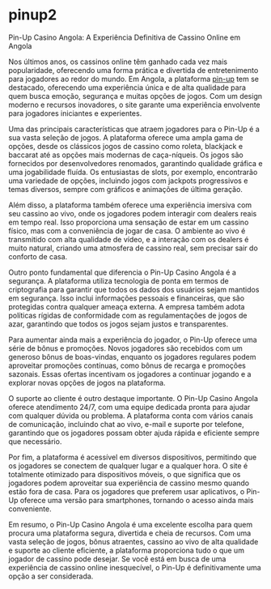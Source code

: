 # pinup2
Pin-Up Casino Angola: A Experiência Definitiva de Cassino Online em Angola

Nos últimos anos, os cassinos online têm ganhado cada vez mais popularidade, oferecendo uma forma prática e divertida de entretenimento para jogadores ao redor do mundo. Em Angola, a plataforma <a href=https://pinup-casino-angola.com/>pin-up</a> tem se destacado, oferecendo uma experiência única e de alta qualidade para quem busca emoção, segurança e muitas opções de jogos. Com um design moderno e recursos inovadores, o site garante uma experiência envolvente para jogadores iniciantes e experientes.

Uma das principais características que atraem jogadores para o Pin-Up é a sua vasta seleção de jogos. A plataforma oferece uma ampla gama de opções, desde os clássicos jogos de cassino como roleta, blackjack e baccarat até as opções mais modernas de caça-níqueis. Os jogos são fornecidos por desenvolvedores renomados, garantindo qualidade gráfica e uma jogabilidade fluída. Os entusiastas de slots, por exemplo, encontrarão uma variedade de opções, incluindo jogos com jackpots progressivos e temas diversos, sempre com gráficos e animações de última geração.

Além disso, a plataforma também oferece uma experiência imersiva com seu cassino ao vivo, onde os jogadores podem interagir com dealers reais em tempo real. Isso proporciona uma sensação de estar em um cassino físico, mas com a conveniência de jogar de casa. O ambiente ao vivo é transmitido com alta qualidade de vídeo, e a interação com os dealers é muito natural, criando uma atmosfera de cassino real, sem precisar sair do conforto de casa.

Outro ponto fundamental que diferencia o Pin-Up Casino Angola é a segurança. A plataforma utiliza tecnologia de ponta em termos de criptografia para garantir que todos os dados dos usuários sejam mantidos em segurança. Isso inclui informações pessoais e financeiras, que são protegidas contra qualquer ameaça externa. A empresa também adota políticas rígidas de conformidade com as regulamentações de jogos de azar, garantindo que todos os jogos sejam justos e transparentes.

Para aumentar ainda mais a experiência do jogador, o Pin-Up oferece uma série de bônus e promoções. Novos jogadores são recebidos com um generoso bônus de boas-vindas, enquanto os jogadores regulares podem aproveitar promoções contínuas, como bônus de recarga e promoções sazonais. Essas ofertas incentivam os jogadores a continuar jogando e a explorar novas opções de jogos na plataforma.

O suporte ao cliente é outro destaque importante. O Pin-Up Casino Angola oferece atendimento 24/7, com uma equipe dedicada pronta para ajudar com qualquer dúvida ou problema. A plataforma conta com vários canais de comunicação, incluindo chat ao vivo, e-mail e suporte por telefone, garantindo que os jogadores possam obter ajuda rápida e eficiente sempre que necessário.

Por fim, a plataforma é acessível em diversos dispositivos, permitindo que os jogadores se conectem de qualquer lugar e a qualquer hora. O site é totalmente otimizado para dispositivos móveis, o que significa que os jogadores podem aproveitar sua experiência de cassino mesmo quando estão fora de casa. Para os jogadores que preferem usar aplicativos, o Pin-Up oferece uma versão para smartphones, tornando o acesso ainda mais conveniente.

Em resumo, o Pin-Up Casino Angola é uma excelente escolha para quem procura uma plataforma segura, divertida e cheia de recursos. Com uma vasta seleção de jogos, bônus atraentes, cassino ao vivo de alta qualidade e suporte ao cliente eficiente, a plataforma proporciona tudo o que um jogador de cassino pode desejar. Se você está em busca de uma experiência de cassino online inesquecível, o Pin-Up é definitivamente uma opção a ser considerada.








